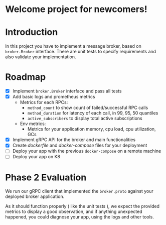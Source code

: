 # Welcome project for newcomers!

# Introduction
In this project you have to implement a message broker, based on `broker.Broker`
interface. There are unit tests to specify requirements and also validate your implementation.

# Roadmap
- [x] Implement `broker.Broker` interface and pass all tests
- [x] Add basic logs and prometheus metrics
  - Metrics for each RPCs:
    - `method_count` to show count of failed/successful RPC calls
    - `method_duration` for latency of each call, in 99, 95, 50 quantiles
    - `active_subscribers` to display total active subscriptions
  - Env metrics:
    - Metrics for your application memory, cpu load, cpu utilization, GCs
- [x] Implement gRPC API for the broker and main functionalities
- [x] Create *dockerfile* and *docker-compose* files for your deployment
- [ ] Deploy your app with the previous `docker-compose` on a remote machine
- [ ] Deploy your app on K8

# Phase 2 Evaluation
We run our gRPC client that implemented the `broker.proto` against your deployed broker application.

As it should function properly ( like the unit tests ), we expect the provided metrics to display a good observation, and if
anything unexpected happened, you could diagnose your app, using the logs and other tools.
